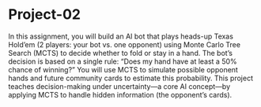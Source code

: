 # Project-02
In this assignment, you will build an AI bot that plays heads-up Texas Hold’em (2 players:
your bot vs. one opponent) using Monte Carlo Tree Search (MCTS) to decide whether to
fold or stay in a hand.
The bot’s decision is based on a single rule:
“Does my hand have at least a 50% chance of winning?”
You will use MCTS to simulate possible opponent hands and future community cards to
estimate this probability. This project teaches decision-making under uncertainty—a core
AI concept—by applying MCTS to handle hidden information (the opponent’s cards).
